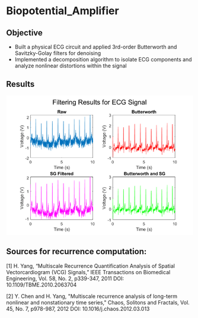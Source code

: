 # Biopotential_Amplifier

## Objective
* Built a physical ECG circuit and applied 3rd-order Butterworth and Savitzky-Golay filters for denoising
* Implemented a decomposition algorithm to isolate ECG components and analyze nonlinear distortions within the signal

## Results
![alt text](https://github.com/SwaroopTha/Biopotential_Amplifier/blob/main/all_filters.png?raw=true)


## Sources for recurrence computation:

[1] H. Yang, “Multiscale Recurrence Quantification Analysis of Spatial Vectorcardiogram (VCG)
Signals,” IEEE Transactions on Biomedical Engineering, Vol. 58, No. 2, p339-347, 2011
DOI: 10.1109/TBME.2010.2063704


[2] Y. Chen and H. Yang, "Multiscale recurrence analysis of long-term nonlinear and
nonstationary time series," Chaos, Solitons and Fractals, Vol. 45, No. 7, p978-987, 2012
DOI: 10.1016/j.chaos.2012.03.013
